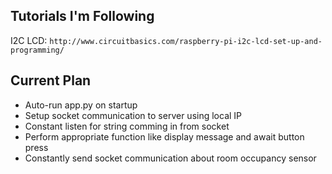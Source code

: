 

## Tutorials I'm Following
I2C LCD: ```http://www.circuitbasics.com/raspberry-pi-i2c-lcd-set-up-and-programming/```


## Current Plan
* Auto-run app.py on startup
* Setup socket communication to server using local IP
* Constant listen for string comming in from socket
* Perform appropriate function like display message and await button press
* Constantly send socket communication about room occupancy sensor
